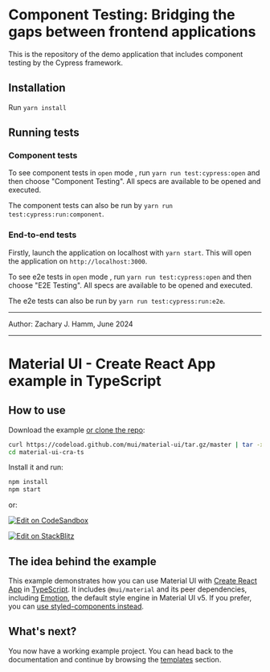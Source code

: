 # Component Testing: Bridging the gaps between frontend applications

This is the repository of the demo application that includes component testing by the Cypress framework.

## Installation

Run `yarn install`

## Running tests

### Component tests

To see component tests in `open` mode , run `yarn run test:cypress:open` and then choose "Component Testing". All specs
are available to be opened and executed.

The component tests can also be run by `yarn run test:cypress:run:component`.

### End-to-end tests

Firstly, launch the application on localhost with `yarn start`. This will open the application on `http://localhost:3000`.

To see e2e tests in `open` mode , run `yarn run test:cypress:open` and then choose "E2E Testing". All specs
are available to be opened and executed.

The e2e tests can also be run by `yarn run test:cypress:run:e2e`.

---

Author: Zachary J. Hamm, June 2024

---

# Material UI - Create React App example in TypeScript

## How to use

Download the example [or clone the repo](https://github.com/mui/material-ui):

<!-- #default-branch-switch -->

```bash
curl https://codeload.github.com/mui/material-ui/tar.gz/master | tar -xz --strip=2 material-ui-master/examples/material-ui-cra-ts
cd material-ui-cra-ts
```

Install it and run:

```bash
npm install
npm start
```

or:

<!-- #default-branch-switch -->

[![Edit on CodeSandbox](https://codesandbox.io/static/img/play-codesandbox.svg)](https://codesandbox.io/p/sandbox/github/mui/material-ui/tree/master/examples/material-ui-cra-ts)

[![Edit on StackBlitz](https://developer.stackblitz.com/img/open_in_stackblitz.svg)](https://stackblitz.com/github/mui/material-ui/tree/master/examples/material-ui-cra-ts)

## The idea behind the example

This example demonstrates how you can use Material UI
with [Create React App](https://github.com/facebookincubator/create-react-app)
in [TypeScript](https://github.com/Microsoft/TypeScript).
It includes `@mui/material` and its peer dependencies, including [Emotion](https://emotion.sh/docs/introduction), the
default style engine in Material UI v5.
If you prefer, you
can [use styled-components instead](https://mui.com/material-ui/integrations/interoperability/#styled-components).

## What's next?

<!-- #default-branch-switch -->

You now have a working example project.
You can head back to the documentation and continue by browsing
the [templates](https://mui.com/material-ui/getting-started/templates/) section.

